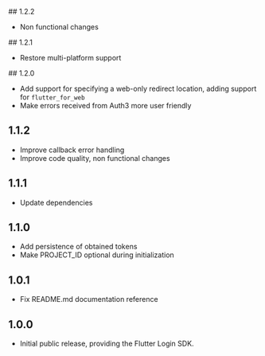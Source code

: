 ## 1.2.2

 - Non functional changes

## 1.2.1

 - Restore multi-platform support

## 1.2.0 

 - Add support for specifying a web-only redirect location, adding support for `flutter_for_web`
 - Make errors received from Auth3 more user friendly

## 1.1.2

- Improve callback error handling
- Improve code quality, non functional changes

## 1.1.1

- Update dependencies  

## 1.1.0

- Add persistence of obtained tokens
- Make PROJECT_ID optional during initialization

## 1.0.1

- Fix README.md documentation reference

## 1.0.0

- Initial public release, providing the Flutter Login SDK.